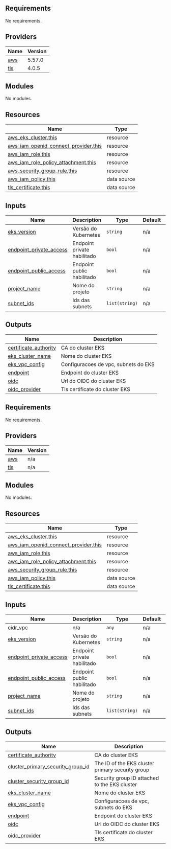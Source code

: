 ## Requirements

No requirements.

## Providers

| Name | Version |
|------|---------|
| <a name="provider_aws"></a> [aws](#provider\_aws) | 5.57.0 |
| <a name="provider_tls"></a> [tls](#provider\_tls) | 4.0.5 |

## Modules

No modules.

## Resources

| Name | Type |
|------|------|
| [aws_eks_cluster.this](https://registry.terraform.io/providers/hashicorp/aws/latest/docs/resources/eks_cluster) | resource |
| [aws_iam_openid_connect_provider.this](https://registry.terraform.io/providers/hashicorp/aws/latest/docs/resources/iam_openid_connect_provider) | resource |
| [aws_iam_role.this](https://registry.terraform.io/providers/hashicorp/aws/latest/docs/resources/iam_role) | resource |
| [aws_iam_role_policy_attachment.this](https://registry.terraform.io/providers/hashicorp/aws/latest/docs/resources/iam_role_policy_attachment) | resource |
| [aws_security_group_rule.this](https://registry.terraform.io/providers/hashicorp/aws/latest/docs/resources/security_group_rule) | resource |
| [aws_iam_policy.this](https://registry.terraform.io/providers/hashicorp/aws/latest/docs/data-sources/iam_policy) | data source |
| [tls_certificate.this](https://registry.terraform.io/providers/hashicorp/tls/latest/docs/data-sources/certificate) | data source |

## Inputs

| Name | Description | Type | Default | Required |
|------|-------------|------|---------|:--------:|
| <a name="input_eks_version"></a> [eks\_version](#input\_eks\_version) | Versão do Kubernetes | `string` | n/a | yes |
| <a name="input_endpoint_private_access"></a> [endpoint\_private\_access](#input\_endpoint\_private\_access) | Endpoint private habilitado | `bool` | n/a | yes |
| <a name="input_endpoint_public_access"></a> [endpoint\_public\_access](#input\_endpoint\_public\_access) | Endpoint public habilitado | `bool` | n/a | yes |
| <a name="input_project_name"></a> [project\_name](#input\_project\_name) | Nome do projeto | `string` | n/a | yes |
| <a name="input_subnet_ids"></a> [subnet\_ids](#input\_subnet\_ids) | Ids das subnets | `list(string)` | n/a | yes |

## Outputs

| Name | Description |
|------|-------------|
| <a name="output_certificate_authority"></a> [certificate\_authority](#output\_certificate\_authority) | CA do cluster EKS |
| <a name="output_eks_cluster_name"></a> [eks\_cluster\_name](#output\_eks\_cluster\_name) | Nome do cluster EKS |
| <a name="output_eks_vpc_config"></a> [eks\_vpc\_config](#output\_eks\_vpc\_config) | Configuracoes de vpc, subnets do EKS |
| <a name="output_endpoint"></a> [endpoint](#output\_endpoint) | Endpoint do cluster EKS |
| <a name="output_oidc"></a> [oidc](#output\_oidc) | Url do OIDC do cluster EKS |
| <a name="output_oidc_provider"></a> [oidc\_provider](#output\_oidc\_provider) | Tls certificate do cluster EKS |
## Requirements

No requirements.

## Providers

| Name | Version |
|------|---------|
| <a name="provider_aws"></a> [aws](#provider\_aws) | n/a |
| <a name="provider_tls"></a> [tls](#provider\_tls) | n/a |

## Modules

No modules.

## Resources

| Name | Type |
|------|------|
| [aws_eks_cluster.this](https://registry.terraform.io/providers/hashicorp/aws/latest/docs/resources/eks_cluster) | resource |
| [aws_iam_openid_connect_provider.this](https://registry.terraform.io/providers/hashicorp/aws/latest/docs/resources/iam_openid_connect_provider) | resource |
| [aws_iam_role.this](https://registry.terraform.io/providers/hashicorp/aws/latest/docs/resources/iam_role) | resource |
| [aws_iam_role_policy_attachment.this](https://registry.terraform.io/providers/hashicorp/aws/latest/docs/resources/iam_role_policy_attachment) | resource |
| [aws_security_group_rule.this](https://registry.terraform.io/providers/hashicorp/aws/latest/docs/resources/security_group_rule) | resource |
| [aws_iam_policy.this](https://registry.terraform.io/providers/hashicorp/aws/latest/docs/data-sources/iam_policy) | data source |
| [tls_certificate.this](https://registry.terraform.io/providers/hashicorp/tls/latest/docs/data-sources/certificate) | data source |

## Inputs

| Name | Description | Type | Default | Required |
|------|-------------|------|---------|:--------:|
| <a name="input_cidr_vpc"></a> [cidr\_vpc](#input\_cidr\_vpc) | n/a | `any` | n/a | yes |
| <a name="input_eks_version"></a> [eks\_version](#input\_eks\_version) | Versão do Kubernetes | `string` | n/a | yes |
| <a name="input_endpoint_private_access"></a> [endpoint\_private\_access](#input\_endpoint\_private\_access) | Endpoint private habilitado | `bool` | n/a | yes |
| <a name="input_endpoint_public_access"></a> [endpoint\_public\_access](#input\_endpoint\_public\_access) | Endpoint public habilitado | `bool` | n/a | yes |
| <a name="input_project_name"></a> [project\_name](#input\_project\_name) | Nome do projeto | `string` | n/a | yes |
| <a name="input_subnet_ids"></a> [subnet\_ids](#input\_subnet\_ids) | Ids das subnets | `list(string)` | n/a | yes |

## Outputs

| Name | Description |
|------|-------------|
| <a name="output_certificate_authority"></a> [certificate\_authority](#output\_certificate\_authority) | CA do cluster EKS |
| <a name="output_cluster_primary_security_group_id"></a> [cluster\_primary\_security\_group\_id](#output\_cluster\_primary\_security\_group\_id) | The ID of the EKS cluster primary security group |
| <a name="output_cluster_security_group_id"></a> [cluster\_security\_group\_id](#output\_cluster\_security\_group\_id) | Security group ID attached to the EKS cluster |
| <a name="output_eks_cluster_name"></a> [eks\_cluster\_name](#output\_eks\_cluster\_name) | Nome do cluster EKS |
| <a name="output_eks_vpc_config"></a> [eks\_vpc\_config](#output\_eks\_vpc\_config) | Configuracoes de vpc, subnets do EKS |
| <a name="output_endpoint"></a> [endpoint](#output\_endpoint) | Endpoint do cluster EKS |
| <a name="output_oidc"></a> [oidc](#output\_oidc) | Url do OIDC do cluster EKS |
| <a name="output_oidc_provider"></a> [oidc\_provider](#output\_oidc\_provider) | Tls certificate do cluster EKS |
